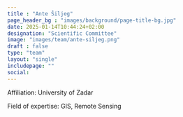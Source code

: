 ```yaml
---
title : "Ante Šiljeg"
page_header_bg : "images/background/page-title-bg.jpg"
date: 2025-01-14T10:44:24+02:00
designation: "Scientific Committee"
image: "images/team/ante-siljeg.png"
draft : false
type: "team"
layout: "single"
includepage: ""
social:
---
```


Affiliation: University of Zadar

Field of expertise: GIS, Remote Sensing
